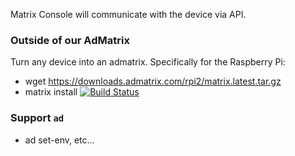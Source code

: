 Matrix Console will communicate with the device via API.

### Outside of our AdMatrix

Turn any device into an admatrix. Specifically for the Raspberry Pi:
* wget https://downloads.admatrix.com/rpi2/matrix.latest.tar.gz
* matrix install
[![Build Status](https://bitbucket.org/admobilize/admatrix-console/downloads/Screen%20Shot%202015-07-15%20at%2010.21.03%20PM.png)](https://bitbucket.org/admobilize/admatrix-console/downloads/Screen%20Shot%202015-07-15%20at%2010.21.03%20PM.png)

### Support `ad`

* ad set-env, etc...